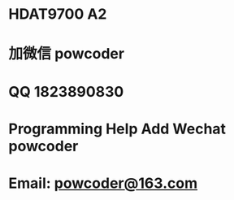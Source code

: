 # HDAT9700 A2
# 加微信 powcoder

# QQ 1823890830

# Programming Help Add Wechat powcoder

# Email: powcoder@163.com

